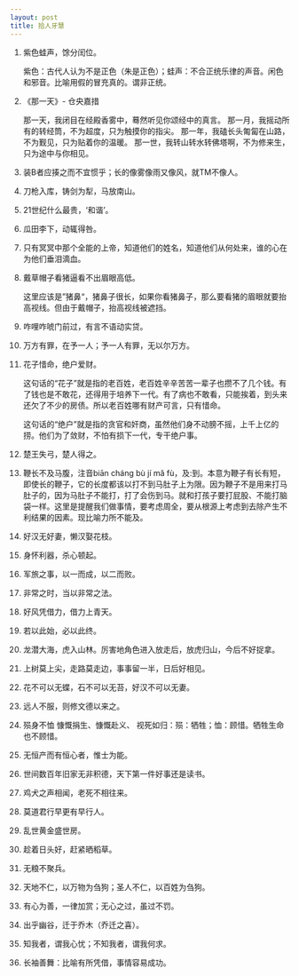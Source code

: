 ```yaml
---
layout: post
title: 拾人牙慧
---
```


1. 紫色蛙声，馀分闰位。

   紫色：古代人认为不是正色（朱是正色）；蛙声：不合正统乐律的声音。闲色和邪音。比喻用假的冒充真的。谓非正统。 
2. 《那一天》- 仓央嘉措

   那一天，我闭目在经殿香雾中，蓦然听见你颂经中的真言。
   那一月，我摇动所有的转经筒，不为超度，只为触摸你的指尖。
   那一年，我磕长头匍匐在山路，不为觐见，只为贴着你的温暖。
   那一世，我转山转水转佛塔啊，不为修来生，只为途中与你相见。
3. 装B者应揍之而不宜惯乎；长的像雾像雨又像风，就TM不像人。
4. 刀枪入库，铸剑为犁，马放南山。
5. 21世纪什么最贵，‘和谐’。
6. 瓜田李下，动辄得咎。
7. 只有冥冥中那个全能的上帝，知道他们的姓名，知道他们从何处来，谁的心在为他们垂泪滴血。
8. 戴草帽子看猪逼看不出眉眼高低。

   这里应该是”猪鼻“，猪鼻子很长，如果你看猪鼻子，那么要看猪的眉眼就要抬高视线。但由于戴帽子，抬高视线被遮挡。
9. 咋哩咋唬门前过，有言不语动实贷。
10. 万方有罪，在予一人；予一人有罪，无以尔万方。
11. 花子惜命，绝户爱财。

    这句话的“花子”就是指的老百姓，老百姓辛辛苦苦一辈子也攒不了几个钱。有了钱也是不敢花，还得用于培养下一代。有了病也不敢看，只能挨着，到头来还欠了不少的房债。所以老百姓哪有财产可言，只有惜命。

    这句话的“绝户”就是指的贪官和奸商，虽然他们身不动膀不摇，上千上亿的捞。他们为了敛财，不怕有损下一代，专干绝户事。
12. 楚王失弓，楚人得之。
13. 鞭长不及马腹，注音biān cháng bù jí mǎ fù，及:到。本意为鞭子有长有短，即使长的鞭子，它的长度都该以打不到马肚子上为限。因为鞭子不是用来打马肚子的，因为马肚子不能打，打了会伤到马。就和打孩子要打屁股、不能打脑袋一样。这里是提醒我们做事情，要考虑周全，要从根源上考虑到去除产生不利结果的因素。现比喻力所不能及。
14. 好汉无好妻，懒汉娶花枝。
15. 身怀利器，杀心顿起。
16. 军旅之事，以一而成，以二而败。
17. 非常之时，当以非常之法。
18. 好风凭借力，借力上青天。
19. 若以此始，必以此终。
20. 龙潜大海，虎入山林。厉害地角色进入放走后，放虎归山，今后不好捉拿。
21. 上树莫上尖，走路莫走边，事事留一半，日后好相见。
22. 花不可以无蝶，石不可以无苔，好汉不可以无妻。
23. 远人不服，则修文德以来之。
24. 殒身不恤 慷慨捐生、慷慨赴义、 视死如归：殒：牺牲；恤：顾惜。牺牲生命也不顾惜。
25. 无恒产而有恒心者，惟士为能。
26. 世间数百年旧家无非积德，天下第一件好事还是读书。
27. 鸡犬之声相闻，老死不相往来。
28. 莫道君行早更有早行人。
29. 乱世黄金盛世房。
30. 趁着日头好，赶紧晒稻草。
31. 无粮不聚兵。
32. 天地不仁，以万物为刍狗；圣人不仁，以百姓为刍狗。
33. 有心为善，一律加赏；无心之过，虽过不罚。
34. 出乎幽谷，迁于乔木（乔迁之喜）。
35. 知我者，谓我心忧；不知我者，谓我何求。
36. 长袖善舞：比喻有所凭借，事情容易成功。
